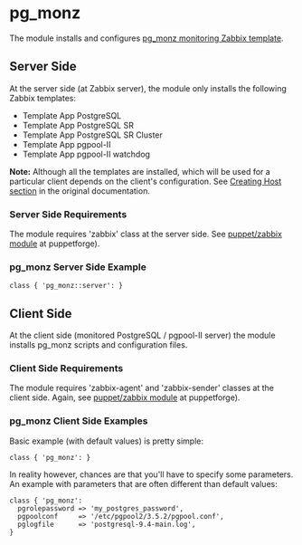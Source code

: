 # pg_monz #

The module installs and configures [pg_monz monitoring Zabbix template](http://pg-monz.github.io/pg_monz/index-en.html).

## Server Side

At the server side (at Zabbix server), the module only installs the following Zabbix templates:
* Template App PostgreSQL
* Template App PostgreSQL SR
* Template App PostgreSQL SR Cluster
* Template App pgpool-II
* Template App pgpool-II watchdog

**Note:** Although all the templates are installed, which will be used for a particular client depends on the client's configuration. See [Creating Host section](http://pg-monz.github.io/pg_monz/index-en.html#creating-host) in the original documentation.

### Server Side Requirements

The module requires 'zabbix' class at the server side. See [puppet/zabbix module](https://forge.puppet.com/puppet/zabbix) at puppetforge).

### pg_monz Server Side Example

```
class { 'pg_monz::server': }
```

## Client Side

At the client side (monitored PostgreSQL / pgpool-II server) the module installs pg_monz scripts and configuration files.

### Client Side Requirements

The module requires 'zabbix-agent' and 'zabbix-sender' classes at the client side. Again, see [puppet/zabbix module](https://forge.puppet.com/puppet/zabbix) at puppetforge).

### pg_monz Client Side Examples

Basic example (with default values) is pretty simple:

```
class { 'pg_monz': }
```

In reality however, chances are that you'll have to specify some parameters. An example with parameters that are often different than default values:

```
class { 'pg_monz':
  pgrolepassword => 'my_postgres_password', 
  pgpoolconf     => '/etc/pgpool2/3.5.2/pgpool.conf', 
  pglogfile      => 'postgresql-9.4-main.log', 
}
```